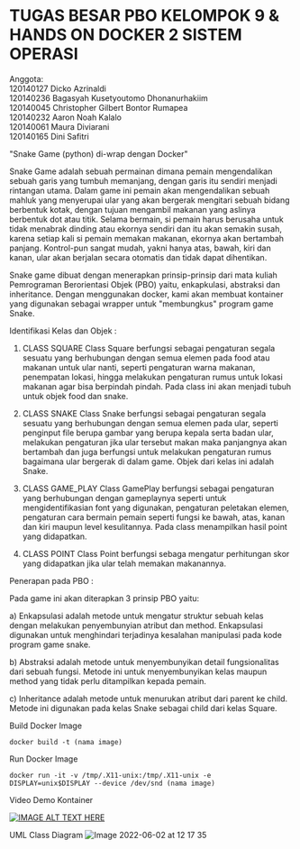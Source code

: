 # TUGAS BESAR PBO KELOMPOK 9 & HANDS ON DOCKER 2 SISTEM OPERASI

Anggota: <br />
120140127   Dicko Azrinaldi <br />
120140236   Bagasyah Kusetyoutomo Dhonanurhakiim <br />
120140045   Christopher Gilbert Bontor Rumapea <br />
120140232   Aaron Noah Kalalo <br />
120140061   Maura Diviarani <br />
120140165   Dini Safitri <br />

"Snake Game (python) di-wrap dengan Docker" <br />

Snake Game adalah sebuah permainan dimana pemain mengendalikan sebuah garis yang tumbuh memanjang, dengan garis itu sendiri menjadi rintangan utama. Dalam game ini pemain akan mengendalikan sebuah mahluk yang menyerupai ular yang akan bergerak mengitari sebuah bidang berbentuk kotak, dengan tujuan mengambil makanan yang aslinya berbentuk dot atau titik. Selama bermain, si pemain harus berusaha untuk tidak menabrak dinding atau ekornya sendiri dan itu akan semakin susah, karena setiap kali si pemain memakan makanan, ekornya akan bertambah panjang. Kontrol-pun sangat mudah, yakni hanya atas, bawah, kiri dan kanan, ular akan berjalan secara otomatis dan tidak dapat dihentikan.

Snake game dibuat dengan menerapkan prinsip-prinsip dari mata kuliah Pemrograman Berorientasi Objek (PBO) yaitu, enkapkulasi, abstraksi dan inheritance.
Dengan menggunakan docker, kami akan membuat kontainer yang digunakan sebagai wrapper untuk "membungkus" program game Snake.

Identifikasi Kelas dan Objek :
1. CLASS SQUARE
       Class Square berfungsi sebagai pengaturan segala sesuatu yang berhubungan dengan semua elemen pada food  atau makanan untuk ular nanti, seperti pengaturan warna makanan, penempatan lokasi, hingga melakukan pengaturan rumus untuk lokasi makanan agar bisa berpindah pindah. Pada class ini akan menjadi tubuh untuk objek food dan snake.

2. CLASS SNAKE
    Class Snake berfungsi sebagai pengaturan segala sesuatu yang berhubungan dengan semua elemen pada ular, seperti penginput file berupa gambar yang berupa kepala serta badan ular, melakukan pengaturan jika ular tersebut makan maka panjangnya akan bertambah dan juga berfungsi untuk melakukan pengaturan rumus bagaimana ular bergerak di dalam game. Objek dari kelas ini adalah Snake.
    
3. CLASS GAME_PLAY
  Class GamePlay berfungsi sebagai pengaturan yang berhubungan dengan gameplaynya seperti untuk mengidentifikasian font yang digunakan, pengaturan peletakan elemen, pengaturan cara bermain pemain seperti fungsi ke bawah, atas, kanan dan kiri maupun level kesulitannya. Pada class menampilkan hasil point yang didapatkan.
  
4. CLASS POINT
Class Point berfungsi sebaga mengatur perhitungan skor yang didapatkan jika ular telah memakan makanannya. 

Penerapan pada PBO :

Pada game ini akan diterapkan 3 prinsip PBO yaitu:

a) Enkapsulasi adalah metode untuk mengatur struktur sebuah kelas   dengan melakukan penyembunyian atribut dan method. Enkapsulasi digunakan untuk menghindari terjadinya kesalahan manipulasi pada kode program game snake.

b) Abstraksi adalah metode untuk menyembunyikan detail fungsionalitas  dari sebuah fungsi.  Metode ini untuk menyembunyikan kelas maupun method yang tidak perlu ditampilkan kepada pemain.

c) Inheritance adalah metode untuk menurukan atribut dari parent ke child. Metode ini digunakan pada kelas Snake sebagai child dari kelas Square.

Build Docker Image<br />

`docker build -t (nama image)`

Run Docker Image <br />

`docker run -it -v /tmp/.X11-unix:/tmp/.X11-unix -e DISPLAY=unix$DISPLAY --device /dev/snd (nama image)`

Video Demo Kontainer

[![IMAGE ALT TEXT HERE](https://img.youtube.com/vi/r6xeJqtRL8Y/0.jpg)](https://www.youtube.com/watch?v=r6xeJqtRL8Y)

UML Class Diagram
![Image 2022-06-02 at 12 17 35](https://user-images.githubusercontent.com/100834828/171558770-40312dd2-f3f1-4806-a62c-187209563371.jpeg)

